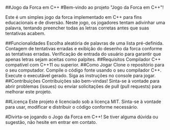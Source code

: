 ##Jogo da Forca em C++
#Bem-vindo ao projeto "Jogo da Forca em C++"!

Este é um simples jogo da forca implementado em C++ para fins educacionais e de diversão. Neste jogo, os jogadores tentam adivinhar uma palavra, tentando preencher todas as letras corretas antes que suas tentativas acabem.

##Funcionalidades
Escolha aleatória de palavras de uma lista pré-definida.
Contagem de tentativas erradas e exibição do desenho da forca conforme as tentativas erradas.
Verificação de entrada do usuário para garantir que apenas letras sejam aceitas como palpites.
##Requisitos
Compilador C++ compatível com C++11 ou superior.
##Como Jogar
Clone o repositório para o seu computador.
Compile o código fonte usando o seu compilador C++.
Execute o executável gerado.
Siga as instruções no console para jogar.
##Contribuições
Contribuições são bem-vindas! Sinta-se à vontade para abrir problemas (issues) ou enviar solicitações de pull (pull requests) para melhorar este projeto.

##Licença
Este projeto é licenciado sob a licença MIT. Sinta-se à vontade para usar, modificar e distribuir o código conforme necessário.

#Divirta-se jogando o Jogo da Forca em C++! Se tiver alguma dúvida ou sugestão, não hesite em entrar em contato.
